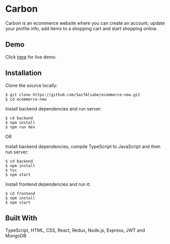 # Carbon

Carbon is an ecommerce website where you can create an account, update your profile info, add items to a shopping cart and start shopping online.

## Demo 

Click [here](https://shop-carbon.herokuapp.com/) for live demo.

## Installation

Clone the source locally:
```
$ git clone https://github.com/SaifAlsabe/ecommerce-new.git
$ cd ecommerce-new
```

Install backend dependencies and run server:
```
$ cd backend
$ npm install
$ npm run dev
```

OR

Install backend dependencies, compile TypeScript to JavaScript and then run server:
```
$ cd backend
$ npm install
$ tsc
$ npm start
```

Install frontend dependencies and run it:
```
$ cd frontend
$ npm install
$ npm start
```

## Built With

TypeScript, HTML, CSS, React, Redux, Node.js, Express, JWT and MongoDB